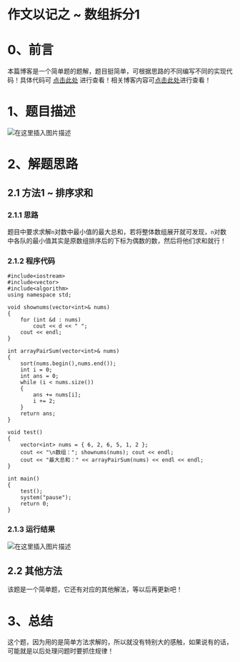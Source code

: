 作文以记之 ~ 数组拆分1
=
# 0、前言
本篇博客是一个简单题的题解，题目挺简单，可根据思路的不同编写不同的实现代码！具体代码可 [点击此处](https://leetcode-cn.com/problems/array-partition-i/) 进行查看！相关博客内容可[点击此处](https://blog.csdn.net/m0_51961114/article/details/123949825)进行查看！
# 1、题目描述
![在这里插入图片描述](https://img-blog.csdnimg.cn/713d200c767f4eecb9f5e2eba7292729.png?x-oss-process=image/watermark,type_d3F5LXplbmhlaQ,shadow_50,text_Q1NETiBA5bCP5by6fg==,size_20,color_FFFFFF,t_70,g_se,x_16)

# 2、解题思路
## 2.1 方法1 ~ 排序求和
### 2.1.1 思路
题目中要求求解`n`对数中最小值的最大总和，若将整体数组展开就可发现，`n`对数中各队的最小值其实是原数组排序后的下标为偶数的数，然后将他们求和就行！
### 2.1.2 程序代码


	#include<iostream>
	#include<vector>
	#include<algorithm>
	using namespace std;
	
	void shownums(vector<int>& nums)
	{
		for (int &d : nums)
			cout << d << " ";
		cout << endl;
	}
	
	int arrayPairSum(vector<int>& nums)
	{
		sort(nums.begin(),nums.end());
		int i = 0;
		int ans = 0;
		while (i < nums.size())
		{
			ans += nums[i];
			i += 2;
		}
		return ans;
	}
	
	void test()
	{
		vector<int> nums = { 6, 2, 6, 5, 1, 2 };
		cout << "\n数组："; shownums(nums); cout << endl;
		cout << "最大总和：" << arrayPairSum(nums) << endl << endl;
	}
	
	int main()
	{
		test();
		system("pause");
		return 0;
	}

### 2.1.3 运行结果
![在这里插入图片描述](https://img-blog.csdnimg.cn/bd3d0f5fffae4fab805d6c13ee9d805a.png?x-oss-process=image/watermark,type_d3F5LXplbmhlaQ,shadow_50,text_Q1NETiBA5bCP5by6fg==,size_20,color_FFFFFF,t_70,g_se,x_16)
## 2.2 其他方法
该题是一个简单题，它还有对应的其他解法，等以后再更新吧！
# 3、总结
这个题，因为用的是简单方法求解的，所以就没有特别大的感触，如果说有的话，可能就是以后处理问题时要抓住规律！